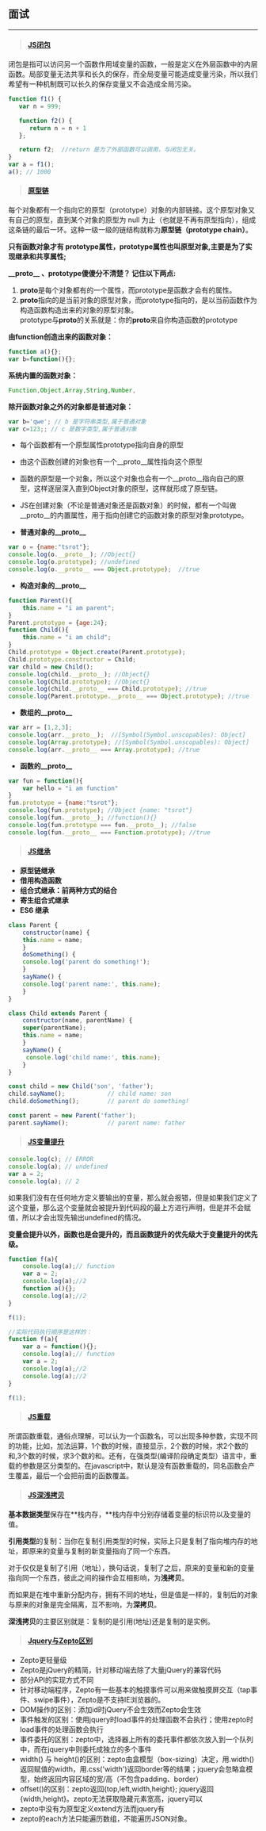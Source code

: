 ## 面试

---

> #### [JS闭包](https://zhuanlan.zhihu.com/p/25311403)

闭包是指可以访问另一个函数作用域变量的函数，一般是定义在外层函数中的内层函数。局部变量无法共享和长久的保存，而全局变量可能造成变量污染，所以我们希望有一种机制既可以长久的保存变量又不会造成全局污染。

```js
function f1() {
   var n = 999;

   function f2() {
      return n = n + 1
   };

   return f2;  //return 是为了外部函数可以调用，与闭包无关。
}
var a = f1();
a(); // 1000
```

> #### [原型链](https://zhuanlan.zhihu.com/p/22189387)

每个对象都有一个指向它的原型（prototype）对象的内部链接。这个原型对象又有自己的原型，直到某个对象的原型为 null 为止（也就是不再有原型指向），组成这条链的最后一环。这种一级一级的链结构就称为**原型链（prototype chain）**。

**只有函数对象才有 prototype属性，prototype属性也叫原型对象,主要是为了实现继承和共享属性;**

**\_\_proto\_\_ 、prototype傻傻分不清楚？ 记住以下两点:**  
1. **proto**是每个对象都有的一个属性，而prototype是函数才会有的属性。  
2. **proto**指向的是当前对象的原型对象，而prototype指向的，是以当前函数作为构造函数构造出来的对象的原型对象。  
prototype与**proto**的关系就是：你的**proto**来自你构造函数的prototype

**由function创造出来的函数对象：**

```js
function a(){};
var b=function(){};
```

**系统内置的函数对象：**

```js
Function,Object,Array,String,Number,
```

**除开函数对象之外的对象都是普通对象：**

```js
var b='qwe'; // b 是字符串类型,属于普通对象
var c=123;; // c 是数字类型,属于普通对象
```

* 每个函数都有一个原型属性prototype指向自身的原型

* 由这个函数创建的对象也有一个\_\_proto\_\_属性指向这个原型

* 函数的原型是一个对象，所以这个对象也会有一个\_\_proto\_\_指向自己的原型，这样逐层深入直到Object对象的原型，这样就形成了原型链。

* JS在创建对象（不论是普通对象还是函数对象）的时候，都有一个叫做\_\_proto\_\_的内置属性，用于指向创建它的函数对象的原型对象prototype。

* **普通对象的\_\_proto\_\_**

```js
var o = {name:"tsrot"};
console.log(o.__proto__); //Object{}
console.log(o.prototype); //undefined
console.log(o.__proto__ === Object.prototype);  //true
```

* **构造对象的\_\_proto\_\_**

```js
function Parent(){
    this.name = "i am parent";
}
Parent.prototype = {age:24};
function Child(){
    this.name = "i am child";
}
Child.prototype = Object.create(Parent.prototype);
Child.prototype.constructor = Child;
var child = new Child();
console.log(child.__proto__); //Object{}
console.log(Child.prototype); //Object{}
console.log(child.__proto__ === Child.prototype); //true
console.log(Parent.prototype.__proto__ === Object.prototype); //true
```

* **数组的\_\_proto\_\_**

```js
var arr = [1,2,3];
console.log(arr.__proto__);  //[Symbol(Symbol.unscopables): Object]
console.log(Array.prototype); //[Symbol(Symbol.unscopables): Object]
console.log(arr.__proto__ === Array.prototype); //true
```

* **函数的\_\_proto\_\_**

```js
var fun = function(){
    var hello = "i am function"
}
fun.prototype = {name:"tsrot"};
console.log(fun.prototype); //Object {name: "tsrot"}
console.log(fun.__proto__); //function(){}
console.log(fun.prototype === fun.__proto__); //false
console.log(fun.__proto__ === Function.prototype); //true
```

> #### [JS继承](https://zhuanlan.zhihu.com/p/32194154)

* **原型链继承**
* **借用构造函数**
* **组合式继承：前两种方式的结合**
* **寄生组合式继承**
* **ES6 继承**

```js
class Parent {
    constructor(name) {
    this.name = name;
    }
    doSomething() {
    console.log('parent do something!');
    }
    sayName() {
    console.log('parent name:', this.name);
    }
}

class Child extends Parent {
    constructor(name, parentName) {
    super(parentName);
    this.name = name;
    }
    sayName() {
     console.log('child name:', this.name);
    }
}

const child = new Child('son', 'father');
child.sayName();            // child name: son
child.doSomething();        // parent do something!

const parent = new Parent('father');
parent.sayName();           // parent name: father
```

> #### [JS变量提升](https://zhuanlan.zhihu.com/p/23873265)

```js
console.log(c); // ERROR
console.log(a); // undefined
var a = 2;
console.log(a); // 2
```

如果我们没有在任何地方定义要输出的变量，那么就会报错，但是如果我们定义了这个变量，那么这个变量就会被提升到代码段的最上方进行声明，但是并不会赋值，所以才会出现先输出undefined的情况。

**变量会提升以外，函数也是会提升的，而且函数提升的优先级大于变量提升的优先级。**

```js
function f(a){
    console.log(a);// function
    var a = 2;
    console.log(a);//2
    function a(){};
    console.log(a);//2
}

f(1);

//实际代码执行顺序是这样的：
function f(a){
    var a = function(){};
    console.log(a);// function
    var a = 2;
    console.log(a);//2
    console.log(a);//2
}

f(1);
```

> #### [JS重载](https://zhuanlan.zhihu.com/p/29034069)

所谓函数重载，通俗点理解，可以认为一个函数名，可以出现多种参数，实现不同的功能，比如，加法运算，1个数的时候，直接显示，2个数的时候，求2个数的和,3个数的时候，求3个数的和。还有，在强类型\(编译阶段确定类型）语言中，重载的参数是区分类型的。在javascript中，默认是没有函数重载的，同名函数会产生覆盖，最后一个会把前面的函数覆盖。

> #### [JS深浅拷贝](https://zhuanlan.zhihu.com/p/26282765)

**基本数据类型**保存在**栈内存，**栈内存中分别存储着变量的标识符以及变量的值。

**引用类型**的复制：当你在复制引用类型的时候，实际上只是复制了指向堆内存的地址，即原来的变量与复制的新变量指向了同一个东西。

对于仅仅是复制了引用（地址），换句话说，复制了之后，原来的变量和新的变量指向同一个东西，彼此之间的操作会互相影响，为**浅拷贝**。

而如果是在堆中重新分配内存，拥有不同的地址，但是值是一样的，复制后的对象与原来的对象是完全隔离，互不影响，为**深拷贝**。

**深浅拷贝**的主要区别就是：复制的是引用\(地址\)还是复制的是实例。

> #### [Jquery与Zepto区别](https://www.zhihu.com/question/25379207)

* Zepto更轻量级
* Zepto是jQuery的精简，针对移动端去除了大量jQuery的兼容代码
* 部分API的实现方式不同
* 针对移动端程序，Zepto有一些基本的触摸事件可以用来做触摸屏交互（tap事件、swipe事件），Zepto是不支持IE浏览器的。
* DOM操作的区别：添加id时jQuery不会生效而Zepto会生效
* 事件触发的区别：使用jquery时load事件的处理函数不会执行；使用zepto时load事件的处理函数会执行
* 事件委托的区别：zepto中，选择器上所有的委托事件都依次放入到一个队列中，而在jquery中则委托成独立的多个事件
* width\(\) 与 height\(\)的区别：zepto由盒模型（box-sizing）决定，用.width\(\)返回赋值的width，用.css\('width'\)返回border等的结果；jquery会忽略盒模型，始终返回内容区域的宽/高（不包含padding、border）
* offset\(\)的区别：zepto返回{top,left,width,height}; jquery返回{width,height}。zepto无法获取隐藏元素宽高，jquery可以
* zepto中没有为原型定义extend方法而jquery有
* zepto的each方法只能遍历数组，不能遍历JSON对象。




